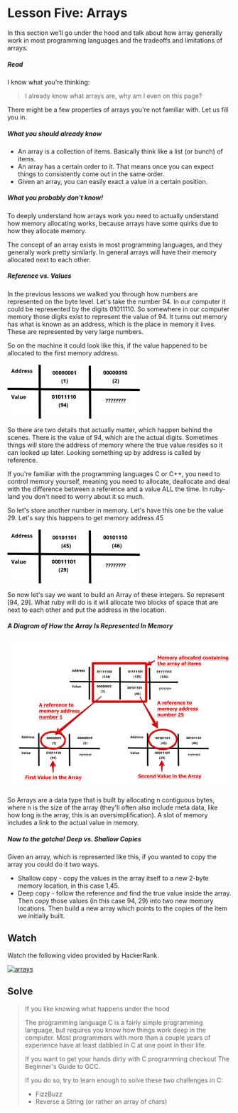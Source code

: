 # Lesson Five: Arrays

In this section we’ll go under the hood and talk about how array generally work in most programming languages and the tradeoffs and limitations of arrays.


##### Read
 I know what you're thinking:
> I already know what arrays are, why am I even on this page?

There might be a few properties of arrays you're not familiar with. Let us fill you in.
##### What you should already know

-   An array is a collection of items. Basically think like a list (or bunch) of items.
-   An array has a certain order to it. That means once you can expect things to consistently come out in the same order.
-   Given an array, you can easily exact a value in a certain position.

##### What you probably don't know!

To deeply understand how arrays work you need to actually understand how memory allocating works, because arrays have some quirks due to how they allocate memory.

The concept of an array exists in most programming languages, and they generally work pretty similarly. In general arrays will have their memory allocated next to each other.

##### Reference vs. Values

In the previous lessons we walked you through how numbers are represented on the byte level. Let's take the number 94. In our computer it could be represented by the digits 01011110. So somewhere in our computer memory those digits exist to represent the value of 94. It turns out memory has what is known as an address, which is the place in memory it lives. These are represented by very large numbers.

So on the machine it could look like this, if the value happened to be allocated to the first memory address.

![arrays1](./assets/images/arrays1.png)

So there are two details that actually matter, which happen behind the scenes. There is the value of 94, which are the actual digits. Sometimes things will store the address of memory where the true value resides so it can looked up later. Looking something up by address is called by reference.

If you're familiar with the programming languages C or C++, you need to control memory yourself, meaning you need to allocate, deallocate and deal with the difference between a reference and a value ALL the time. In ruby-land you don't need to worry about it so much.

So let's store another number in memory. Let's have this one be the value 29. Let's say this happens to get memory address 45

![arrays2](./assets/images/arrays2.png)

So now let's say we want to build an Array of these integers. So represent [94, 29]. What ruby will do is it will allocate two blocks of space that are next to each other and put the address in the location.

##### A Diagram of How the Array Is Represented In Memory
![arrays3](./assets/images/arrays3.png)

So Arrays are a data type that is built by allocating n contiguous bytes, where n is the size of the array (they'll often also include meta data, like how long is the array, this is an oversimplification). A slot of memory includes a link to the actual value in memory.

##### Now to the gotcha! Deep vs. Shallow Copies

Given an array, which is represented like this, if you wanted to copy the array you could do it two ways.

-   Shallow copy - copy the values in the array itself to a new 2-byte memory location, in this case 1,45.
-   Deep copy - follow the reference and find the true value inside the array. Then copy those values (in this case 94, 29) into two new memory locations. Then build a new array which points to the copies of the item we initially built.

 ## Watch
 Watch the following video provided by HackerRank.  
 
[![arrays](http://img.youtube.com/vi/6mNfgBWccFY/0.jpg)](http://www.youtube.com/watch?v=6mNfgBWccFY "Arrays")

 ## Solve

> If you like knowing what happens under the hood
> 
> The programming language C is a fairly simple programming language, but requires you know how things work deep in the computer. Most programmers with more than a couple years of experience have at least dabbled in C at one point in their life.
> 
> If you want to get your hands dirty with C programming checkout The Beginner's Guide to GCC.
> 
> If you do so, try to learn enough to solve these two challenges in C:
> 
> - FizzBuzz
> - Reverse a String (or rather an array of chars)